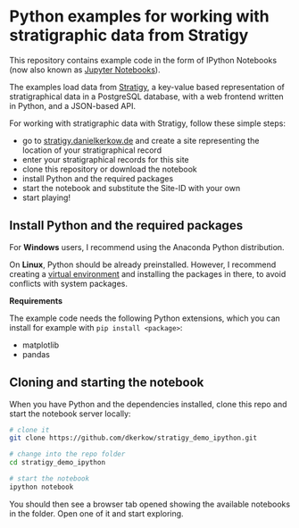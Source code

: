 Python examples for working with stratigraphic data from Stratigy
=================================================================

This repository contains example code in the form of IPython Notebooks
(now also known as [Jupyter Notebooks](http://jupyter.org/)).

The examples load data from [Stratigy](http://stratigy.danielkerkow.de), a
key-value based representation of stratigraphical data in a PostgreSQL
database, with a web frontend written in Python, and a JSON-based API.

For working with stratigraphic data with Stratigy, follow these simple
steps:

 - go to [stratigy.danielkerkow.de](http://stratigy.danielkerkow.de) and create
 a site representing the location of your stratigraphical record
 - enter your stratigraphical records for this site
 - clone this repository or download the notebook
 - install Python and the required packages
 - start the notebook and substitute the Site-ID with your own
 - start playing!

 ## Install Python and the required packages

 For __Windows__ users, I recommend using the Anaconda Python distribution.

 On __Linux__, Python should be already preinstalled. However, I
 recommend creating a
 [virtual environment](https://virtualenv.pypa.io/en/latest/)
 and installing the packages in there, to avoid conflicts with
 system packages.

__Requirements__

The example code needs the following Python extensions, which you can
install for example with `pip install <package>`:

- matplotlib
- pandas


## Cloning and starting the notebook

When you have Python and the dependencies installed, clone this repo and
start the notebook server locally:

```bash
# clone it
git clone https://github.com/dkerkow/stratigy_demo_ipython.git

# change into the repo folder
cd stratigy_demo_ipython

# start the notebook
ipython notebook
```
You should then see a browser tab opened showing the available notebooks
in the folder. Open one of it and start exploring.
